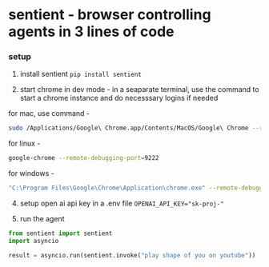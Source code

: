 # sentient - browser controlling agents in 3 lines of code

### setup

1. install sentient `pip install sentient`


2. start chrome in dev mode - in a seaparate terminal, use the command to start a chrome instance and do necesssary logins if needed

for mac, use command -

```bash
sudo /Applications/Google\ Chrome.app/Contents/MacOS/Google\ Chrome --remote-debugging-port=9222
```

for linux -

```bash
google-chrome --remote-debugging-port=9222
```

for windows -

```bash
"C:\Program Files\Google\Chrome\Application\chrome.exe" --remote-debugging-port=9222
```

4. setup open ai api key in a .env file `OPENAI_API_KEY="sk-proj-"`

5. run the agent

```python
from sentient import sentient
import asyncio

result = asyncio.run(sentient.invoke("play shape of you on youtube"))
```